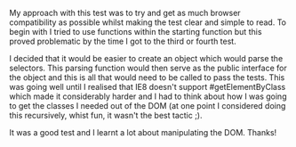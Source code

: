My approach with this test was to try and get as much browser compatibility as possible whilst making the test clear and simple to read. To begin with I tried to use functions within the starting function but this proved problematic by the time I got to the third or fourth test.

I decided that it would be easier to create an object which would parse the selectors. This parsing function would then serve as the public interface for the object and this is all that would need to be called to pass the tests. This was going well until I realised that IE8 doesn't support #getElementByClass which made it considerably harder and I had to think about how I was going to get the classes I needed out of the DOM (at one point I considered doing this recursively, whist fun, it wasn't the best tactic ;).  

It was a good test and I learnt a lot about manipulating the DOM. Thanks!

